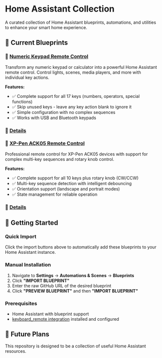 # Home Assistant Collection

A curated collection of Home Assistant blueprints, automations, and utilities to enhance your smart home experience.

## 🎯 Current Blueprints

### 🔢 [Numeric Keypad Remote Control](./blueprints/numeric-keyboard/)
Transform any numeric keypad or calculator into a powerful Home Assistant remote control. Control lights, scenes, media players, and more with individual key actions.

**Features:**
- ✅ Complete support for all 17 keys (numbers, operators, special functions)
- ✅ Skip unused keys - leave any key action blank to ignore it
- ✅ Simple configuration with no complex sequences
- ✅ Works with USB and Bluetooth keypads

### 🔢 [Details](./blueprints/numeric-keyboard/readme.md)

### 🎨 [XP-Pen ACK05 Remote Control](./blueprints/xp-pen/)
Professional remote control for XP-Pen ACK05 devices with support for complex multi-key sequences and rotary knob control.

**Features:**
- ✅ Complete support for all 10 keys plus rotary knob (CW/CCW)
- ✅ Multi-key sequence detection with intelligent debouncing
- ✅ Orientation support (landscape and portrait modes)
- ✅ State management for reliable operation

### 🎨 [Details](./blueprints/xp-pen/readme.md)

## 🚀 Getting Started

### Quick Import
Click the import buttons above to automatically add these blueprints to your Home Assistant instance.

### Manual Installation
1. Navigate to **Settings** → **Automations & Scenes** → **Blueprints**
2. Click **"IMPORT BLUEPRINT"**
3. Enter the raw GitHub URL of the desired blueprint
4. Click **"PREVIEW BLUEPRINT"** and then **"IMPORT BLUEPRINT"**

### Prerequisites
- Home Assistant with blueprint support
- [keyboard_remote integration](https://www.home-assistant.io/integrations/keyboard_remote/) installed and configured


## 🔮 Future Plans

This repository is designed to be a collection of useful Home Assistant resources.


